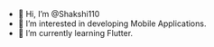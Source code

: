 - 👋 Hi, I’m @Shakshi110
- 👀 I’m interested in developing Mobile Applications.
- 🌱 I’m currently learning Flutter.

<!---
Shakshi110/Shakshi110 is a ✨ special ✨ repository because its `README.md` (this file) appears on your GitHub profile.
You can click the Preview link to take a look at your changes.
--->
